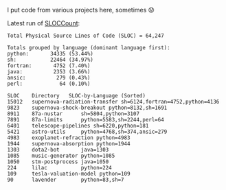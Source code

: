 I put code from various projects here, sometimes :worried:

<!---
https://dwheeler.com/sloccount/
sloccount .
--->

Latest run of [SLOCCount](https://dwheeler.com/sloccount/):

```
Total Physical Source Lines of Code (SLOC) = 64,247

Totals grouped by language (dominant language first):
python:       34335 (53.44%)
sh:           22464 (34.97%)
fortran:       4752 (7.40%)
java:          2353 (3.66%)
ansic:          279 (0.43%)
perl:            64 (0.10%)

SLOC	Directory	SLOC-by-Language (Sorted)
15012   supernova-radiation-transfer sh=6124,fortran=4752,python=4136
9823    supernova-shock-breakout python=8132,sh=1691
8911    87a-nustar      sh=5804,python=3107
7891    87a-limits      python=5583,sh=2244,perl=64
6401    telescope-pipelines sh=6220,python=181
5421    astro-utils     python=4768,sh=374,ansic=279
4983    exoplanet-refraction python=4983
1944    supernova-absorption python=1944
1303    dota2-bot       java=1303
1085    music-generator python=1085
1050    stm-postprocess java=1050
224     lilac           python=224
109     tesla-valuation-model python=109
90      lavender        python=83,sh=7
```

<!---
dennisalp/dennisalp is a ✨ special ✨ repository because its `README.md` (this file) appears on your GitHub profile.
You can click the Preview link to take a look at your changes.
--->
